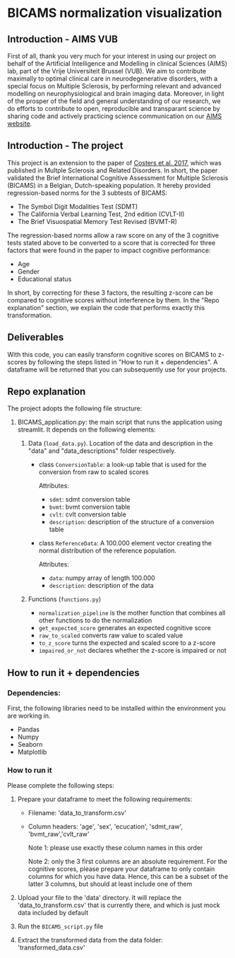  

# BICAMS normalization visualization

## Introduction - AIMS VUB

First of all, thank you very much for your interest in using our project on behalf of the Artificial Intelligence and Modelling in clinical Sciences (AIMS) lab, part of the Vrije Universiteit Brussel (VUB). We aim to contribute maximally to optimal clinical care in neurodegenerative disorders, with a special focus on Multiple Sclerosis, by performing relevant and advanced modelling on neurophysiological and brain imaging data. Moreover, in light of the prosper of the field and general understanding of our research, we do efforts to contribute to open, reproducible and transparant science by sharing code and actively practicing science communication on our [AIMS website]().

## Introduction - The project

This project is an extension to the paper of [Costers et al. 2017](https://doi.org/10.1016/j.msard.2017.08.018), which was published in Multple Sclerosis and Related Disorders. In short, the paper validated the Brief International Cognitive Assessment for Multiple Sclerosis (BICAMS) in a Belgian, Dutch-speaking population. It hereby provided regression-based norms for the 3 subtests of BICAMS:

- The Symbol Digit Modalities Test (SDMT)
- The California Verbal Learning Test, 2nd edition (CVLT-II)
- The Brief Visuospatial Memory Test Revised (BVMT-R)

The regression-based norms allow a raw score on any of the 3 cognitive tests stated above to be converted to a score that is corrected for three factors that were found in the paper to impact cognitive performance:

- Age
- Gender
- Educational status

In short, by correcting for these 3 factors, the resulting z-score can be compared to cognitive scores without interference by them. In the "Repo explanation" section, we explain the code that performs exactly this transformation.

## Deliverables

With this code, you can easily transform cognitive scores on BICAMS to z-scores by following the steps listed in "How to run it + dependencies". A dataframe will be returned that you can subsequently use for your projects.

## Repo explanation

The project adopts the following file structure:

1. BICAMS_application.py: the main script that runs the application using streamlit. It depends on the following elements:

   1. Data (`load_data.py`). Location of the data and description in the "data" and "data_descriptions" folder respectively.

      - class `ConversionTable`: a look-up table that is used for the conversion from raw to scaled scores

        Attributes:

        - `sdmt`: sdmt conversion table
        - `bvmt`: bvmt conversion table
        - `cvlt`: cvlt conversion table
        - `description`: description of the structure of a conversion table

      - class `ReferenceData`: A 100.000 element vector creating the normal distribution of the reference population.

        Attributes:

        - `data`: numpy array of length 100.000
        - `description`: description of the data

   2. Functions (`functions.py`)

      - `normalization_pipeline` is the mother function that combines all other functions to do the normalization
      - `get_expected_score` generates an expected cognitive score
      - `raw_to_scaled` converts raw value to scaled value
      - `to_z_score` turns the expected and scaled score to a z-score
      - `impaired_or_not` declares whether the z-score is impaired or not

## How to run it + dependencies

### Dependencies: 

First, the following libraries need to be installed within the environment you are working in.

- Pandas
- Numpy
- Seaborn
- Matplotlib

### How to run it

Please complete the following steps:

1. Prepare your dataframe to meet the following requirements:

   - Filename: 'data_to_transform.csv'

   - Column headers: 'age', 'sex', 'ecucation', 'sdmt_raw', 'bvmt_raw','cvlt_raw'

     Note 1: please use exactly these column names in this order

     Note 2: only the 3 first columns are an absolute requirement. For the cognitive scores, please prepare your dataframe to only contain columns for which you have data. Hence, this can be a subset of the latter 3 columns, but should at least include one of them

2. Upload your file to the 'data' directory. It will replace the 'data_to_transform.csv' that is currently there, and which is just mock data included by default

3. Run the `BICAMS_script.py` file

4. Extract the transformed data from the data folder: 'transformed_data.csv'

